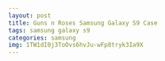 ```yaml
---
layout: post
title: Guns n Roses Samsung Galaxy S9 Case
tags: samsung galaxy s9
categories: samsung
img: 1TW1dI0j3ToOvs6hvJu-wFp8tryk3Ia9X
---
```

